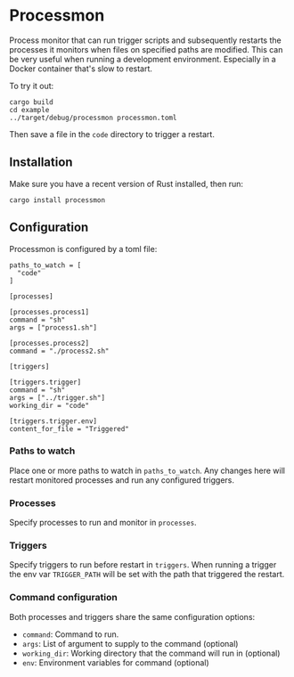 # Processmon

Process monitor that can run trigger scripts and subsequently
restarts the processes it monitors when files on specified paths
are modified. This can be very useful when running a development
environment. Especially in a Docker container that's slow to restart.

To try it out:

```
cargo build
cd example
../target/debug/processmon processmon.toml
```

Then save a file in the `code` directory to trigger a restart.

## Installation

Make sure you have a recent version of Rust installed, then run:

```
cargo install processmon
```

## Configuration

Processmon is configured by a toml file:

```
paths_to_watch = [
  "code"
]

[processes]

[processes.process1]
command = "sh"
args = ["process1.sh"]

[processes.process2]
command = "./process2.sh"

[triggers]

[triggers.trigger]
command = "sh"
args = ["../trigger.sh"]
working_dir = "code"

[triggers.trigger.env]
content_for_file = "Triggered"
```

### Paths to watch

Place one or more paths to watch in `paths_to_watch`. Any changes here
will restart monitored processes and run any configured triggers.

### Processes

Specify processes to run and monitor in `processes`.

### Triggers

Specify triggers to run before restart in `triggers`. When running a trigger
the env var `TRIGGER_PATH` will be set with the path that triggered the
restart.

### Command configuration

Both processes and triggers share the same configuration options:

 * `command`: Command to run.
 * `args`: List of argument to supply to the command (optional)
 * `working_dir`: Working directory that the command will run in (optional)
 * `env`: Environment variables for command (optional)
